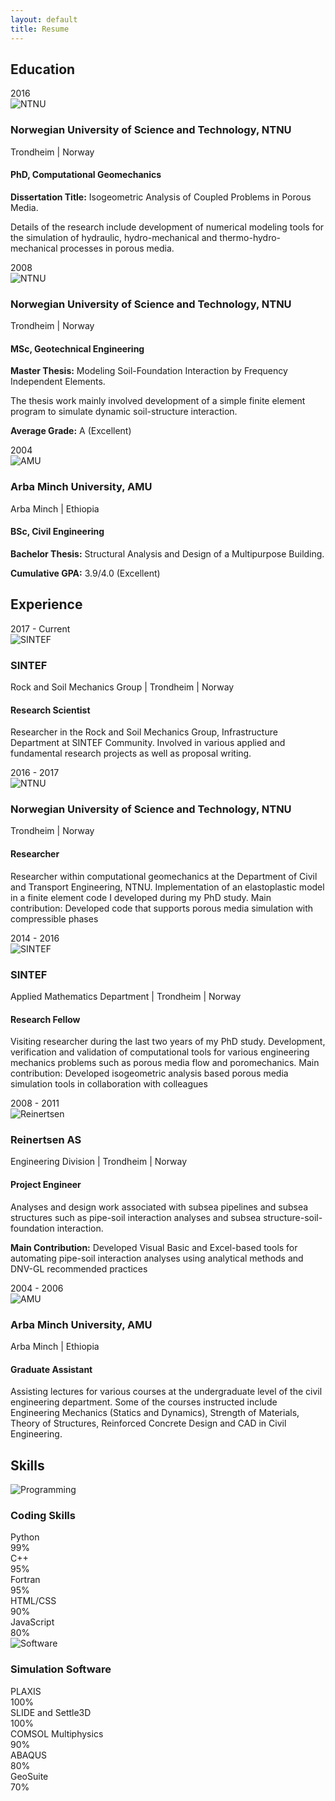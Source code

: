 ```yaml
---
layout: default
title: Resume
---
```


## Education

<div class="resume-section">
  <div class="resume-item">
    <div class="resume-year">2016</div>
    <div class="resume-content">
      <div class="institution-header">
        <div class="institution-icon">
          <img src="/media/2014/03/science.png" alt="NTNU" />
        </div>
        <div class="institution-info">
          <h3>Norwegian University of Science and Technology, NTNU</h3>
          <p class="location">Trondheim | Norway</p>
        </div>
      </div>
      <h4>PhD, Computational Geomechanics</h4>
      <p><strong>Dissertation Title:</strong> Isogeometric Analysis of Coupled Problems in Porous Media.</p>
      <p>Details of the research include development of numerical modeling tools for the simulation of hydraulic, hydro-mechanical and thermo-hydro-mechanical processes in porous media.</p>
    </div>
  </div>

  <div class="resume-item">
    <div class="resume-year">2008</div>
    <div class="resume-content">
      <div class="institution-header">
        <div class="institution-icon">
          <img src="/media/2014/03/science.png" alt="NTNU" />
        </div>
        <div class="institution-info">
          <h3>Norwegian University of Science and Technology, NTNU</h3>
          <p class="location">Trondheim | Norway</p>
        </div>
      </div>
      <h4>MSc, Geotechnical Engineering</h4>
      <p><strong>Master Thesis:</strong> Modeling Soil-Foundation Interaction by Frequency Independent Elements.</p>
      <p>The thesis work mainly involved development of a simple finite element program to simulate dynamic soil-structure interaction.</p>
      <p><strong>Average Grade:</strong> A (Excellent)</p>
    </div>
  </div>

  <div class="resume-item">
    <div class="resume-year">2004</div>
    <div class="resume-content">
      <div class="institution-header">
        <div class="institution-icon">
          <img src="/media/2014/03/ethiopian.jpg" alt="AMU" />
        </div>
        <div class="institution-info">
          <h3>Arba Minch University, AMU</h3>
          <p class="location">Arba Minch | Ethiopia</p>
        </div>
      </div>
      <h4>BSc, Civil Engineering</h4>
      <p><strong>Bachelor Thesis:</strong> Structural Analysis and Design of a Multipurpose Building.</p>
      <p><strong>Cumulative GPA:</strong> 3.9/4.0 (Excellent)</p>
    </div>
  </div>
</div>

## Experience

<div class="resume-section">
  <div class="resume-item">
    <div class="resume-year">2017 - Current</div>
    <div class="resume-content">
      <div class="institution-header">
        <div class="institution-icon">
          <img src="/media/2014/03/technology.png" alt="SINTEF" />
        </div>
        <div class="institution-info">
          <h3>SINTEF</h3>
          <p class="location">Rock and Soil Mechanics Group | Trondheim | Norway</p>
        </div>
      </div>
      <h4>Research Scientist</h4>
      <p>Researcher in the Rock and Soil Mechanics Group, Infrastructure Department at SINTEF Community. Involved in various applied and fundamental research projects as well as proposal writing.</p>
    </div>
  </div>

  <div class="resume-item">
    <div class="resume-year">2016 - 2017</div>
    <div class="resume-content">
      <div class="institution-header">
        <div class="institution-icon">
          <img src="/media/2014/03/science.png" alt="NTNU" />
        </div>
        <div class="institution-info">
          <h3>Norwegian University of Science and Technology, NTNU</h3>
          <p class="location">Trondheim | Norway</p>
        </div>
      </div>
      <h4>Researcher</h4>
      <p>Researcher within computational geomechanics at the Department of Civil and Transport Engineering, NTNU. Implementation of an elastoplastic model in a finite element code I developed during my PhD study. Main contribution: Developed code that supports porous media simulation with compressible phases</p>
    </div>
  </div>

  <div class="resume-item">
    <div class="resume-year">2014 - 2016</div>
    <div class="resume-content">
      <div class="institution-header">
        <div class="institution-icon">
          <img src="/media/2014/03/technology.png" alt="SINTEF" />
        </div>
        <div class="institution-info">
          <h3>SINTEF</h3>
          <p class="location">Applied Mathematics Department | Trondheim | Norway</p>
        </div>
      </div>
      <h4>Research Fellow</h4>
      <p>Visiting researcher during the last two years of my PhD study. Development, verification and validation of computational tools for various engineering mechanics problems such as porous media flow and poromechanics. Main contribution: Developed isogeometric analysis based porous media simulation tools in collaboration with colleagues</p>
    </div>
  </div>

  <div class="resume-item">
    <div class="resume-year">2008 - 2011</div>
    <div class="resume-content">
      <div class="institution-header">
        <div class="institution-icon">
          <img src="/media/2014/03/technology.png" alt="Reinertsen" />
        </div>
        <div class="institution-info">
          <h3>Reinertsen AS</h3>
          <p class="location">Engineering Division | Trondheim | Norway</p>
        </div>
      </div>
      <h4>Project Engineer</h4>
      <p>Analyses and design work associated with subsea pipelines and subsea structures such as pipe-soil interaction analyses and subsea structure-soil-foundation interaction.</p>
      <p><strong>Main Contribution:</strong> Developed Visual Basic and Excel-based tools for automating pipe-soil interaction analyses using analytical methods and DNV-GL recommended practices</p>
    </div>
  </div>

  <div class="resume-item">
    <div class="resume-year">2004 - 2006</div>
    <div class="resume-content">
      <div class="institution-header">
        <div class="institution-icon">
          <img src="/media/2014/03/ethiopian.jpg" alt="AMU" />
        </div>
        <div class="institution-info">
          <h3>Arba Minch University, AMU</h3>
          <p class="location">Arba Minch | Ethiopia</p>
        </div>
      </div>
      <h4>Graduate Assistant</h4>
      <p>Assisting lectures for various courses at the undergraduate level of the civil engineering department. Some of the courses instructed include Engineering Mechanics (Statics and Dynamics), Strength of Materials, Theory of Structures, Reinforced Concrete Design and CAD in Civil Engineering.</p>
    </div>
  </div>
</div>

## Skills

<div class="skills-section">
  <div class="skill-category">
    <div class="skill-header">
      <img src="/media/2014/03/programming.png" alt="Programming" />
      <h3>Coding Skills</h3>
    </div>
    <div class="skill-grid">
      <div class="skill-item">
        <span class="skill-name">Python</span>
        <div class="skill-bar">
          <div class="skill-progress" style="width: 99%"></div>
        </div>
        <span class="skill-percent">99%</span>
      </div>
      <div class="skill-item">
        <span class="skill-name">C++</span>
        <div class="skill-bar">
          <div class="skill-progress" style="width: 95%"></div>
        </div>
        <span class="skill-percent">95%</span>
      </div>
      <div class="skill-item">
        <span class="skill-name">Fortran</span>
        <div class="skill-bar">
          <div class="skill-progress" style="width: 95%"></div>
        </div>
        <span class="skill-percent">95%</span>
      </div>
      <div class="skill-item">
        <span class="skill-name">HTML/CSS</span>
        <div class="skill-bar">
          <div class="skill-progress" style="width: 90%"></div>
        </div>
        <span class="skill-percent">90%</span>
      </div>
      <div class="skill-item">
        <span class="skill-name">JavaScript</span>
        <div class="skill-bar">
          <div class="skill-progress" style="width: 80%"></div>
        </div>
        <span class="skill-percent">80%</span>
      </div>
    </div>
  </div>

  <div class="skill-category">
    <div class="skill-header">
      <img src="/media/2014/03/technology.png" alt="Software" />
      <h3>Simulation Software</h3>
    </div>
    <div class="skill-grid">
      <div class="skill-item">
        <span class="skill-name">PLAXIS</span>
        <div class="skill-bar">
          <div class="skill-progress" style="width: 100%"></div>
        </div>
        <span class="skill-percent">100%</span>
      </div>
      <div class="skill-item">
        <span class="skill-name">SLIDE and Settle3D</span>
        <div class="skill-bar">
          <div class="skill-progress" style="width: 100%"></div>
        </div>
        <span class="skill-percent">100%</span>
      </div>
      <div class="skill-item">
        <span class="skill-name">COMSOL Multiphysics</span>
        <div class="skill-bar">
          <div class="skill-progress" style="width: 90%"></div>
        </div>
        <span class="skill-percent">90%</span>
      </div>
      <div class="skill-item">
        <span class="skill-name">ABAQUS</span>
        <div class="skill-bar">
          <div class="skill-progress" style="width: 80%"></div>
        </div>
        <span class="skill-percent">80%</span>
      </div>
      <div class="skill-item">
        <span class="skill-name">GeoSuite</span>
        <div class="skill-bar">
          <div class="skill-progress" style="width: 70%"></div>
        </div>
        <span class="skill-percent">70%</span>
      </div>
    </div>
  </div>
</div>

